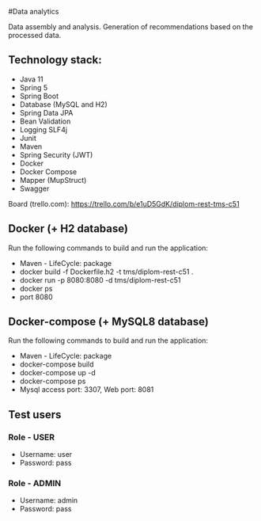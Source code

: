 #Data analytics

Data assembly and analysis. Generation of recommendations based on the processed data.

## Technology stack:
- Java 11
- Spring 5
- Spring Boot
- Database (MySQL and H2)
- Spring Data JPA
- Bean Validation
- Logging SLF4j
- Junit
- Maven
- Spring Security (JWT)
- Docker
- Docker Compose
- Mapper (MupStruct)
- Swagger

Board (trello.com): https://trello.com/b/e1uD5GdK/diplom-rest-tms-c51

## Docker (+ H2 database)

Run the following commands to build and run the application:
- Maven - LifeCycle: package 
- docker build -f Dockerfile.h2 -t tms/diplom-rest-c51 .
- docker run -p 8080:8080 -d tms/diplom-rest-c51
- docker ps
- port 8080

## Docker-compose (+ MySQL8 database)
Run the following commands to build and run the application:
- Maven - LifeCycle: package
- docker-compose build
- docker-compose up -d
- docker-compose ps
- Mysql access port: 3307, Web port: 8081 

## Test users
### Role - USER
- Username: user
- Password: pass
 
### Role - ADMIN
- Username: admin
- Password: pass